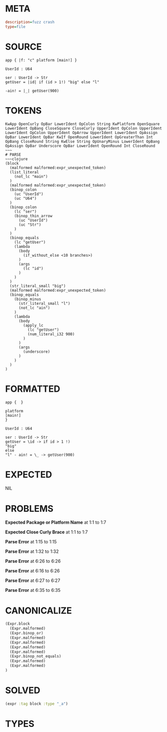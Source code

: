 # META
~~~ini
description=fuzz crash
type=file
~~~
# SOURCE
~~~roc
app { |f: "c" platform [main!] }

UserId : U64

ser : UserId -> Str
getUser = |id| if (id > 1!) "big" else "l"

-ain! = |_| getUser(900)
~~~
# TOKENS
~~~text
KwApp OpenCurly OpBar LowerIdent OpColon String KwPlatform OpenSquare LowerIdent OpBang CloseSquare CloseCurly UpperIdent OpColon UpperIdent LowerIdent OpColon UpperIdent OpArrow UpperIdent LowerIdent OpAssign OpBar LowerIdent OpBar KwIf OpenRound LowerIdent OpGreaterThan Int OpBang CloseRound String KwElse String OpUnaryMinus LowerIdent OpBang OpAssign OpBar Underscore OpBar LowerIdent OpenRound Int CloseRound ~~~
# PARSE
~~~clojure
(block
  (malformed malformed:expr_unexpected_token)
  (list_literal
    (not_lc "main")
  )
  (malformed malformed:expr_unexpected_token)
  (binop_colon
    (uc "UserId")
    (uc "U64")
  )
  (binop_colon
    (lc "ser")
    (binop_thin_arrow
      (uc "UserId")
      (uc "Str")
    )
  )
  (binop_equals
    (lc "getUser")
    (lambda
      (body
        (if_without_else <10 branches>)
      )
      (args
        (lc "id")
      )
    )
  )
  (str_literal_small "big")
  (malformed malformed:expr_unexpected_token)
  (binop_equals
    (binop_minus
      (str_literal_small "l")
      (not_lc "ain")
    )
    (lambda
      (body
        (apply_lc
          (lc "getUser")
          (num_literal_i32 900)
        )
      )
      (args
        (underscore)
      )
    )
  )
)
~~~
# FORMATTED
~~~roc
app {  }

platform
[main!]
}

UserId : U64

ser : UserId -> Str
getUser = \id -> if id > 1 !)
"big"
else
"l" - ain! = \_ -> getUser(900)
~~~
# EXPECTED
NIL
# PROBLEMS
**Expected Package or Platform Name**
at 1:1 to 1:7

**Expected Close Curly Brace**
at 1:1 to 1:7

**Parse Error**
at 1:15 to 1:15

**Parse Error**
at 1:32 to 1:32

**Parse Error**
at 6:26 to 6:26

**Parse Error**
at 6:16 to 6:26

**Parse Error**
at 6:27 to 6:27

**Parse Error**
at 6:35 to 6:35

# CANONICALIZE
~~~clojure
(Expr.block
  (Expr.malformed)
  (Expr.binop_or)
  (Expr.malformed)
  (Expr.malformed)
  (Expr.malformed)
  (Expr.malformed)
  (Expr.binop_not_equals)
  (Expr.malformed)
  (Expr.malformed)
)
~~~
# SOLVED
~~~clojure
(expr :tag block :type "_a")
~~~
# TYPES
~~~roc
~~~
